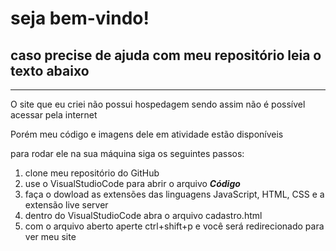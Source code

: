 # seja bem-vindo!
## caso precise de ajuda com meu repositório leia o texto abaixo
---
O site que eu criei não possui hospedagem sendo assim não é possível acessar pela internet 

Porém meu código e imagens dele em atividade estão disponíveis

para rodar ele na sua máquina siga os seguintes passos:
1. clone  meu repositório do GitHub
2. use o VisualStudioCode para abrir o arquivo ***Código***
3. faça o dowload as extensões das linguagens JavaScript, HTML, CSS e a extensão live server
4. dentro do VisualStudioCode abra o arquivo cadastro.html
5. com o arquivo aberto aperte ctrl+shift+p e você será redirecionado para ver meu site
